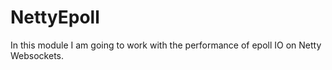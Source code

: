 # NettyEpoll
In this module I am going to work with the performance of epoll IO on Netty Websockets.
